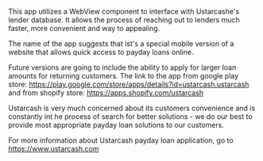 This app utilizes a WebView component to interface with Ustarcashe's lender database. It allows the process of reaching out to lenders much faster, more convenient and way to appealing.

The name of the app suggests that ist's a special mobile version of a website that allows quick access to payday loans online.

Future versions are going to include the ability to apply for larger loan amounts for returning customers. The link to the app from google play store: https://play.google.com/store/apps/details?id=ustarcash.ustarcash and from shopify store: https://apps.shopify.com/ustarcash

Ustarcash is very much concerned about its customers convenience and is constantly int he process of search for better solutions - we do our best to provide most appropriate payday loan solutions to our customers.

For more information about Ustarcash payday loan application, go to https://www.ustarcash.com
